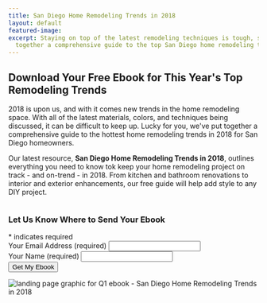 ```yaml
---
title: San Diego Home Remodeling Trends in 2018
layout: default
featured-image:
excerpt: Staying on top of the latest remodeling techniques is tough, so we've put
  together a comprehensive guide to the top San Diego home remodeling trends in 2018.
---
```


## Download Your Free Ebook for This Year's Top Remodeling Trends

2018 is upon us, and with it comes new trends in the home remodeling space. With all of the latest materials, colors, and techniques being discussed, it can be difficult to keep up. Lucky for you, we've put together a comprehensive guide to the hottest home remodeling trends in 2018 for San Diego homeowners.

Our latest resource, **San Diego Home Remodeling Trends in 2018**, outlines everything you need to know tok keep your home remodeling project on track - and on-trend - in 2018. From kitchen and bathroom renovations to interior and exterior enhancements, our free guide will help add style to any DIY project.

<div class="row">
  <div class="medium-5 columns">
    <!-- Begin MailChimp Q1 EBOOK Form -->
    <div id="mc_embed_signup">
    <form action="https://murraylampert.us8.list-manage.com/subscribe/post?u=fe05d588de33f292046b593e2&amp;id=b3fa456c66" method="post" id="mc-embedded-subscribe-form" name="mc-embedded-subscribe-form" class="validate" target="_blank" novalidate>
        <div id="mc_embed_signup_scroll">
    	<h3>Let Us Know Where to Send Your Ebook</h3>
    <div class="indicates-required"><span class="asterisk">*</span> indicates required</div>
    <div class="mc-field-group">
    	<label for="mce-EMAIL">Your Email Address (required)</label>
    	<input type="email" value="" name="EMAIL" class="required email" id="mce-EMAIL">
    </div>
    <div class="mc-field-group">
    	<label for="mce-FNAME">Your Name (required)</label>
    	<input type="text" value="" name="FULLNAME" class="required name" id="mce-FULLNAME">
    </div>
    	<div id="mce-responses" class="clear">
    		<div class="response" id="mce-error-response" style="display:none"></div>
    		<div class="response" id="mce-success-response" style="display:none"></div>
    	</div>
      <!-- real people should not fill this in and expect good things - do not remove this or risk form bot signups-->
        <div style="position: absolute; left: -5000px;" aria-hidden="true"><input type="text" name="b_fe05d588de33f292046b593e2_b3fa456c66" tabindex="-1" value=""></div>
        <div class="clear"><input type="submit" value="Get My Ebook" name="subscribe" id="mc-embedded-subscribe" class="button"></div>
        </div>
    </form>
    </div>
    <!-- End MailChimp Q1 EBOOK Form -->
  </div>
  <div class="medium-7 columns">
    <img src="/uploads/Q1-ebook-landing-page-graphic.png" alt="landing page graphic for Q1 ebook - San Diego Home Remodeling Trends in 2018" title="San Diego Home Remodeling Trends in 2018">
  </div>
</div>
<!-- Add some spacing between content and quick-contact form -->
<div class="two spacing"></div>
